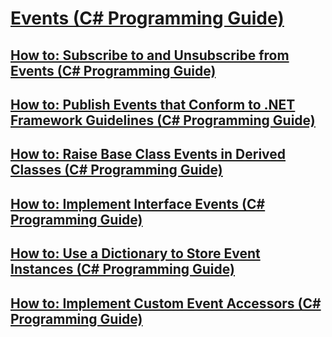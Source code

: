 # [Events (C# Programming Guide)](index.md)
## [How to: Subscribe to and Unsubscribe from Events (C# Programming Guide)](how-to-subscribe-to-and-unsubscribe-from-events.md)
## [How to: Publish Events that Conform to .NET Framework Guidelines (C# Programming Guide)](how-to-publish-events-that-conform-to-net-framework-guidelines.md)
## [How to: Raise Base Class Events in Derived Classes (C# Programming Guide)](how-to-raise-base-class-events-in-derived-classes.md)
## [How to: Implement Interface Events (C# Programming Guide)](how-to-implement-interface-events.md)
## [How to: Use a Dictionary to Store Event Instances (C# Programming Guide)](how-to-use-a-dictionary-to-store-event-instances.md)
## [How to: Implement Custom Event Accessors (C# Programming Guide)](how-to-implement-custom-event-accessors.md)
